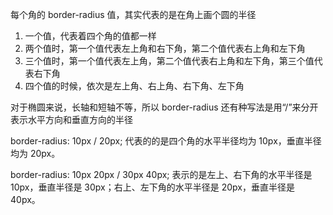 每个角的 border-radius 值，其实代表的是在角上画个圆的半径

1. 一个值，代表着四个角的值都一样
2. 两个值时，第一个值代表左上角和右下角，第二个值代表右上角和左下角
3. 三个值时，第一个值代表左上角，第二个值代表右上角和左下角，第三个值代表右下角
4. 四个值的时候，依次是左上角、右上角、右下角、左下角


对于椭圆来说，长轴和短轴不等，所以 border-radius 还有种写法是用“/”来分开表示水平方向和垂直方向的半径

border-radius: 10px / 20px; 代表的的是四个角的水平半径均为 10px，垂直半径均为 20px。


border-radius: 10px 20px / 30px 40px; 表示的是左上、右下角的水平半径是 10px，垂直半径是 30px；右上、左下角的水平半径是 20px，垂直半径是 40px。